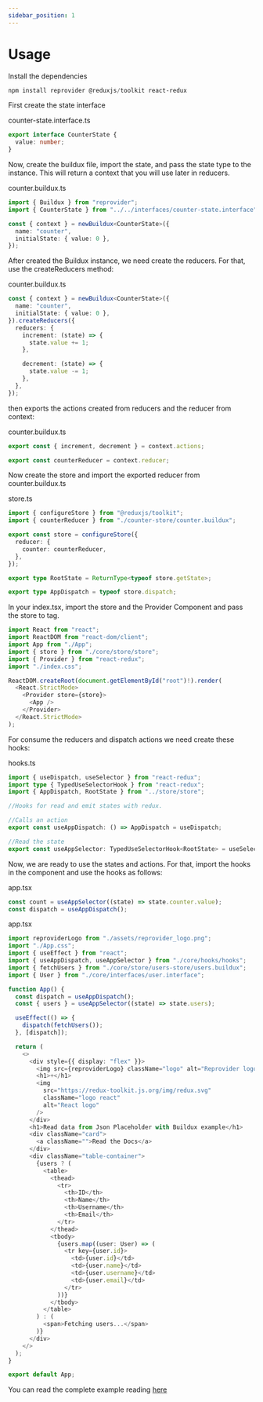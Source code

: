 ```yaml
---
sidebar_position: 1
---
```


# Usage

Install the dependencies

```powershell
npm install reprovider @reduxjs/toolkit react-redux
```

First create the state interface

counter-state.interface.ts

```typescript
export interface CounterState {
  value: number;
}
```

Now, create the buildux file, import the state, and pass the state type to the instance. This will return a context that you will use later in reducers.

counter.buildux.ts

```typescript
import { Buildux } from "reprovider";
import { CounterState } from "../../interfaces/counter-state.interface";

const { context } = newBuildux<CounterState>({
  name: "counter",
  initialState: { value: 0 },
});
```

After created the Buildux instance, we need create the reducers. For that, use the createReducers method:

counter.buildux.ts

```typescript
const { context } = newBuildux<CounterState>({
  name: "counter",
  initialState: { value: 0 },
}).createReducers({
  reducers: {
    increment: (state) => {
      state.value += 1;
    },

    decrement: (state) => {
      state.value -= 1;
    },
  },
});
```

then exports the actions created from reducers and the reducer from context:

counter.buildux.ts

```typescript
export const { increment, decrement } = context.actions;

export const counterReducer = context.reducer;
```

Now create the store and import the exported reducer from counter.buildux.ts

store.ts

```typescript
import { configureStore } from "@reduxjs/toolkit";
import { counterReducer } from "./counter-store/counter.buildux";

export const store = configureStore({
  reducer: {
    counter: counterReducer,
  },
});

export type RootState = ReturnType<typeof store.getState>;

export type AppDispatch = typeof store.dispatch;
```

In your index.tsx, import the store and the Provider Component and pass the store to tag.

```typescript
import React from "react";
import ReactDOM from "react-dom/client";
import App from "./App";
import { store } from "./core/store/store";
import { Provider } from "react-redux";
import "./index.css";

ReactDOM.createRoot(document.getElementById("root")!).render(
  <React.StrictMode>
    <Provider store={store}>
      <App />
    </Provider>
  </React.StrictMode>
);
```

For consume the reducers and dispatch actions we need create these hooks:

hooks.ts

```typescript
import { useDispatch, useSelector } from "react-redux";
import type { TypedUseSelectorHook } from "react-redux";
import { AppDispatch, RootState } from "../store/store";

//Hooks for read and emit states with redux.

//Calls an action
export const useAppDispatch: () => AppDispatch = useDispatch;

//Read the state
export const useAppSelector: TypedUseSelectorHook<RootState> = useSelector;
```

Now, we are ready to use the states and actions. For that, import the hooks in the component and use the hooks as follows:

app.tsx

```typescript
const count = useAppSelector((state) => state.counter.value);
const dispatch = useAppDispatch();
```

app.tsx

```typescript
import reproviderLogo from "./assets/reprovider_logo.png";
import "./App.css";
import { useEffect } from "react";
import { useAppDispatch, useAppSelector } from "./core/hooks/hooks";
import { fetchUsers } from "./core/store/users-store/users.buildux";
import { User } from "./core/interfaces/user.interface";

function App() {
  const dispatch = useAppDispatch();
  const { users } = useAppSelector((state) => state.users);

  useEffect(() => {
    dispatch(fetchUsers());
  }, [dispatch]);

  return (
    <>
      <div style={{ display: "flex" }}>
        <img src={reproviderLogo} className="logo" alt="Reprovider logo" />
        <h1>+</h1>
        <img
          src="https://redux-toolkit.js.org/img/redux.svg"
          className="logo react"
          alt="React logo"
        />
      </div>
      <h1>Read data from Json Placeholder with Buildux example</h1>
      <div className="card">
        <a className="">Read the Docs</a>
      </div>
      <div className="table-container">
        {users ? (
          <table>
            <thead>
              <tr>
                <th>ID</th>
                <th>Name</th>
                <th>Username</th>
                <th>Email</th>
              </tr>
            </thead>
            <tbody>
              {users.map((user: User) => (
                <tr key={user.id}>
                  <td>{user.id}</td>
                  <td>{user.name}</td>
                  <td>{user.username}</td>
                  <td>{user.email}</td>
                </tr>
              ))}
            </tbody>
          </table>
        ) : (
          <span>Fetching users...</span>
        )}
      </div>
    </>
  );
}

export default App;
```

You can read the complete example reading [here](https://github.com/Lopez15-Hub/reprovider/tree/master/examples/buildux-counter)
